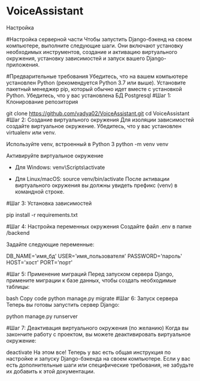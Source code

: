 # VoiceAssistant

Настройка



#Настройка серверной части
Чтобы запустить Django-бэкенд на своем компьютере, выполните следующие шаги. Они включают установку необходимых инструментов, создание и активацию виртуального окружения, установку зависимостей и запуск вашего Django-приложения.

#Предварительные требования
Убедитесь, что на вашем компьютере установлен Python (рекомендуется Python 3.7 или выше).
Установите пакетный менеджер pip, который обычно идет вместе с установкой Python.
Убедитесь, что у вас установлена БД Postgresql
#Шаг 1: Клонирование репозитория

git clone https://github.com/vadya02/VoiceAssistant.git
cd VoiceAssistant
#Шаг 2: Создание виртуального окружения
Для изоляции зависимостей создайте виртуальное окружение. Убедитесь, что у вас установлен virtualenv или venv.


Используйте venv, встроенный в Python 3
python -m venv venv

Активируйте виртуальное окружение
- Для Windows:
venv\Scripts\activate

- Для Linux/macOS:
source venv/bin/activate
После активации виртуального окружения вы должны увидеть префикс (venv) в командной строке.

#Шаг 3: Установка зависимостей

pip install -r requirements.txt

#Шаг 4: Настройка переменных окружения
Создайте файл .env в папке /backend

Задайте следующие переменные:

DB_NAME='имя_бд'
USER='имя_пользователя'
PASSWORD='пароль'
HOST='хост'
PORT='порт'

#Шаг 5: Применение миграций
Перед запуском сервера Django, примените миграции к базе данных, чтобы создать необходимые таблицы:

bash
Copy code
python manage.py migrate
#Шаг 6: Запуск сервера
Теперь вы готовы запустить сервер Django:

python manage.py runserver


#Шаг 7: Деактивация виртуального окружения (по желанию)
Когда вы закончите работу с проектом, вы можете деактивировать виртуальное окружение:

deactivate
На этом все! Теперь у вас есть общая инструкция по настройке и запуску Django-бэкенда на своем компьютере. Если у вас есть дополнительные шаги или специфические требования, не забудьте их добавить к этой документации.
